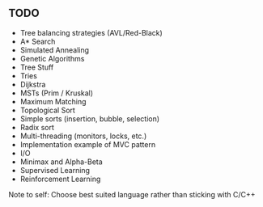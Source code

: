 ## TODO
- Tree balancing strategies (AVL/Red-Black)
- A* Search
- Simulated Annealing
- Genetic Algorithms
- Tree Stuff
- Tries
- Dijkstra
- MSTs (Prim / Kruskal)
- Maximum Matching
- Topological Sort
- Simple sorts (insertion, bubble, selection)
- Radix sort
- Multi-threading (monitors, locks, etc.)
- Implementation example of MVC pattern
- I/O
- Minimax and Alpha-Beta
- Supervised Learning
- Reinforcement Learning

Note to self: Choose best suited language rather than sticking with C/C++
